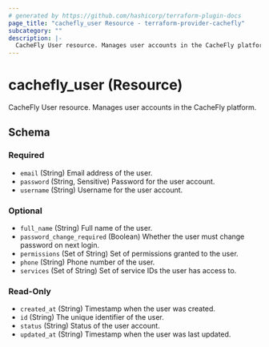 ```yaml
---
# generated by https://github.com/hashicorp/terraform-plugin-docs
page_title: "cachefly_user Resource - terraform-provider-cachefly"
subcategory: ""
description: |-
  CacheFly User resource. Manages user accounts in the CacheFly platform.
---
```


# cachefly_user (Resource)

CacheFly User resource. Manages user accounts in the CacheFly platform.



<!-- schema generated by tfplugindocs -->
## Schema

### Required

- `email` (String) Email address of the user.
- `password` (String, Sensitive) Password for the user account.
- `username` (String) Username for the user account.

### Optional

- `full_name` (String) Full name of the user.
- `password_change_required` (Boolean) Whether the user must change password on next login.
- `permissions` (Set of String) Set of permissions granted to the user.
- `phone` (String) Phone number of the user.
- `services` (Set of String) Set of service IDs the user has access to.

### Read-Only

- `created_at` (String) Timestamp when the user was created.
- `id` (String) The unique identifier of the user.
- `status` (String) Status of the user account.
- `updated_at` (String) Timestamp when the user was last updated.
